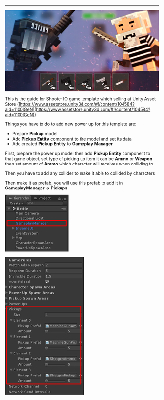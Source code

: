 * * *

![](../images/1y9GWNOJQ4UhK7WweZE1lpw.png)

This is the guide for Shooter IO game template which selling at Unity Asset Store ([https://www.assetstore.unity3d.com/#!/content/104584?aid=1100lGeN](https://www.assetstore.unity3d.com/#!/content/104584?aid=1100lGeN))

Things you have to do to add new power up for this template are:

*   Prepare **Pickup** model
*   Add **Pickup Entity** component to the model and set its data
*   Add created **Pickup Entity** to **Gameplay Manager**

First, prepare the power up model then add **Pickup Entity** component to that game object, set type of picking up item it can be **Ammo** or **Weapon** then set amount of **Ammo** which character will receives when colliding to.

Then you have to add any collider to make it able to collided by characters

Then make it as prefab, you will use this prefab to add it in **GameplayManager -> Pickups**

![](../images/0yI9_vJdXOR7g3ch4.png)

![](../images/1YjPvhfKJ2IcQ7q33CQGyeA.png)